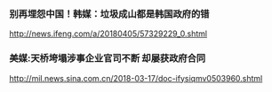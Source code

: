 ### 别再埋怨中国！韩媒：垃圾成山都是韩国政府的错
http://news.ifeng.com/a/20180405/57329229_0.shtml
### 美媒:天桥垮塌涉事企业官司不断 却屡获政府合同
http://mil.news.sina.com.cn/2018-03-17/doc-ifysiqmv0503960.shtml